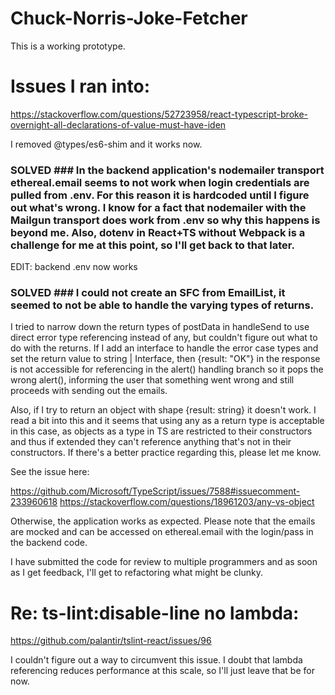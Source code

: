 # Chuck-Norris-Joke-Fetcher

This is a working prototype.

# Issues I ran into:

https://stackoverflow.com/questions/52723958/react-typescript-broke-overnight-all-declarations-of-value-must-have-iden

I removed @types/es6-shim and it works now.

### SOLVED ### In the backend application's nodemailer transport ethereal.email seems to not work when login credentials are pulled from .env. For this reason it is hardcoded until I figure out what's wrong. I know for a fact that nodemailer with the Mailgun transport does work from .env so why this happens is beyond me. Also, dotenv in React+TS without Webpack is a challenge for me at this point, so I'll get back to that later. 

EDIT: backend .env now works

### SOLVED ### I could not create an SFC from EmailList, it seemed to not be able to handle the varying types of returns.

I tried to narrow down the return types of postData in handleSend to use direct error type referencing instead of any, but couldn't figure out what to do with the returns. If I add an interface to handle the error case types and set the return value to string | Interface, then {result: "OK"} in the response is not accessible for referencing in the alert() handling branch so it pops the wrong alert(), informing the user that something went wrong and still proceeds with sending out the emails.

Also, if I try to return an object with shape {result: string} it doesn't work. I read a bit into this and it seems that using any as a return type is acceptable in this case, as objects as a type in TS are restricted to their constructors and thus if extended they can't reference anything that's not in their constructors. If there's a better practice regarding this, please let me know.

See the issue here:

https://github.com/Microsoft/TypeScript/issues/7588#issuecomment-233960618
https://stackoverflow.com/questions/18961203/any-vs-object

Otherwise, the application works as expected. Please note that the emails are mocked and can be accessed on ethereal.email with the login/pass in the backend code.

I have submitted the code for review to multiple programmers and as soon as I get feedback, I'll get to refactoring what might be clunky.

# Re: ts-lint:disable-line no lambda:

https://github.com/palantir/tslint-react/issues/96

I couldn't figure out a way to circumvent this issue. I doubt that lambda referencing reduces performance at this scale, so I'll just leave that be for now.
